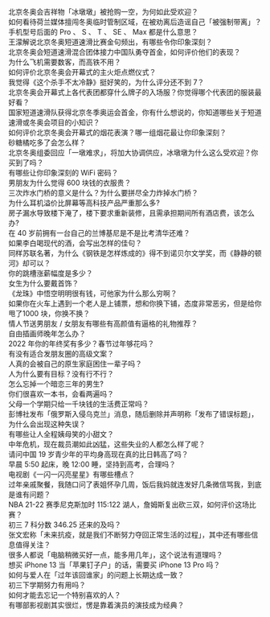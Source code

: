 北京冬奥会吉祥物「冰墩墩」被抢购一空，为何如此受欢迎？  
如何看待荷兰媒体擅闯冬奥临时管制区域，在被劝离后造谣自己「被强制带离」？  
手机型号后面的 Pro 、 S 、 T 、 SE 、 Max 都是什么意思？  
王濛解说北京冬奥短道速滑比赛金句频出，有哪些令你印象深刻？  
北京冬奥会短道速滑混合团体接力中国队勇夺首金，如何评价他们的表现？  
为什么飞机需要数客，而高铁不用？  
如何评价北京冬奥会开幕式的主火炬点燃仪式？  
我觉得《这个杀手不太冷静》挺好笑的，为什么评分还不到 7？  
北京冬奥会开幕式上各代表团都穿什么牌子的入场服？你觉得哪个代表团的服装最好看？  
国家短道速滑队获得北京冬季奥运会首金，你有什么想说的，你知道哪些关于短道速滑或冬奥会项目的小知识？  
如何评价北京冬奥会开幕式的烟花表演？哪一组烟花最让你印象深刻？  
砂糖橘吃多了会怎么样？  
北京冬奥组委回应「一墩难求」，将加大协调供应，冰墩墩为什么这么受欢迎？你买到了吗？  
有哪些让你印象深刻的 WiFi 密码？  
男朋友为什么觉得 600 块钱的衣服贵？  
三次炸水门桥的意义是什么？为什么要拼尽全力炸掉水门桥？  
为什么耳机溢价比屏幕等高科技产品严重那么多?  
房子漏水导致楼下淹了，楼下要求重新装修，且需承担期间所有酒店费，该怎么办?  
在 40 岁前拥有一台自己的兰博基尼是不是比考清华还难？  
如果李白喝现代的酒，会写出怎样的佳句？  
同样苏联名著，为什么《钢铁是怎样炼成的》得不到诺贝尔文学奖，而《静静的顿河》却可以？  
你的跳槽涨薪幅度是多少？  
女生为什么要戴首饰？  
《龙珠》中悟空明明很有钱，可他家为什么那么穷啊？  
如果你在火车上遇到一个老人是上铺票，想和你换下铺，态度非常恶劣，但是给你甩了1000 块，你换不换？  
情人节送男朋友 / 女朋友有哪些有高颜值有逼格的礼物推荐？  
自由插画师晚年怎么办？  
2022 年你的年终奖有多少？春节过年够花吗？  
有没有适合发朋友圈的高级文案？  
人真的会被自己的原生家庭困住一辈子吗？  
人为什么要有目标？没有行不行？  
怎么忘掉一个暗恋三年的男生?  
你们很喜欢一本书，会看两遍吗？  
父母一个学期只给一千块钱的生活费正常吗？  
彭博社发布「俄罗斯入侵乌克兰」消息，随后删除并声明称「发布了错误标题」，为什么会出现这种失误？  
有哪些让人全程姨母笑的小甜文？  
中年危机，现在裁员潮如此凶猛，这些失业的人都怎么样了呢？  
请问中国 19 岁青少年的平均身高现在真的比日韩高了吗？  
早晨 5:50 起床，晚 12:00 睡，坚持到高考，合理吗？  
电视剧《一闪一闪亮星星》有哪些槽点？  
过年亲戚聚餐，我随口问了表姐怀孕几周，饭后我妈就连发好几条微信骂我，到底是谁有问题？  
NBA 21-22 赛季尼克斯加时 115:122 湖人，詹姆斯复出砍三双，如何评价这场比赛？  
初三 7 科分数 346.25 还来的及吗？  
张文宏称「未来抗疫，就是我们不断努力夺回正常生活的过程」，其中还有哪些信息值得关注？  
很多人都说「电脑稍微买好一点，能多用几年」，这个说法有道理吗？  
想买 iPhone 13 当「苹果钉子户」的话，需要买 iPhone 13 Pro 吗？  
如何与爱人在「过年该回谁家」的问题上长期达成一致？  
初三下学期努力有用吗？  
如何才能去忘记一个特别喜欢的人？  
有哪部影视剧其实很烂，愣是靠着演员的演技成为经典？  
